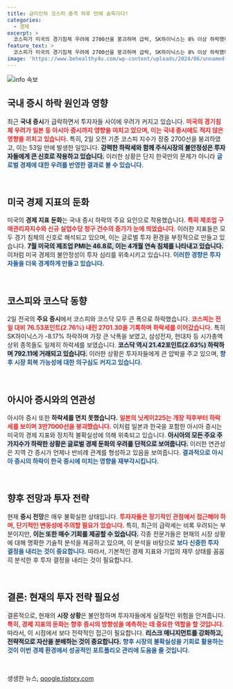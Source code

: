 ```yaml
---
title: 금리인하 코스피 충격 하루 만에 숨죽이다!
categories:
  - 경제
excerpt: >
  코스피가 미국의 경기침체 우려에 2700선을 붕괴하며 급락, SK하이닉스는 8% 이상 하락했다. 글로벌 증시가 폭락 중인 이유는 연준의 금리 인하 이전에 경기 둔화가 현실화할 위험 때문이다.
feature_text: >
  코스피가 미국의 경기침체 우려에 2700선을 붕괴하며 급락, SK하이닉스는 8% 이상 하락했다. 글로벌 증시가 폭락 중인 이유는 연준의 금리 인하 이전에 경기 둔화가 현실화할 위험 때문이다.
image: 'https://www.behealthy4u.com/wp-content/uploads/2024/06/unnamed-file.png'
---
```


<p><img src="https://www.behealthy4u.com/wp-content/uploads/2024/06/unnamed-file.png" alt="info 속보" /></p>

<h2 data-ke-size="size26">국내 증시 하락 원인과 영향</h2>

<p data-ke-size="size16">최근 <b>국내 증시</b>가 급락하면서 투자자들 사이에 우려가 커지고 있습니다. <b><span style="color: #ee2323;">미국의 경기침체 우려가 일본 등 아시아 증시까지 영향을 미치고 있으며, 이는 국내 증시에도 적지 않은 영향을 끼치고 있습니다.</span></b> 특히, 2일 오전 기준 코스피 지수가 장중 2700선을 붕괴하였고, 이는 53일 만에 발생한 일입니다. <b><span style="background-color: #21538527;">강력한 하락세와 함께 주식시장의 불안정성은 투자자들에게 큰 신호로 작용하고 있습니다.</span></b> 이러한 상황은 단지 한국만의 문제가 아니라 <b><span style="color: #1a5490;">글로벌 경제에 대한 우려를 반영한 결과로 볼 수 있습니다.</span></b></p>

<p data-ke-size="size16">&nbsp;</p>

<h2 data-ke-size="size26">미국 경제 지표의 둔화</h2>

<p data-ke-size="size16">미국의 <b>경제 지표 둔화</b>는 국내 증시 하락의 주요 요인으로 작용했습니다. <b><span style="color: #ee2323;">특히 제조업 구매관리자지수와 신규 실업수당 청구 건수의 증가가 눈에 띄었습니다.</span></b> 이러한 지표들은 모두 경기 침체의 신호로 해석되고 있으며, 이는 글로벌 투자 환경을 부정적으로 만들고 있습니다. <b><span style="background-color: #21538527;">7월 미국의 제조업 PMI는 46.8로, 이는 4개월 연속 침체를 나타내고 있습니다.</span></b> 이처럼 미국 경제의 불안정성이 투자 심리를 위축시키고 있습니다.<b><span style="color: #1a5490;"> 이러한 경향은 투자자들을 더욱 경계하게 만들고 있습니다.</span></b></p>

<p data-ke-size="size16">&nbsp;</p>

<h2 data-ke-size="size26">코스피와 코스닥 동향</h2>

<p data-ke-size="size16">2일 전국의 <b>주요 증시</b>에서 코스피와 코스닥 모두 큰 폭으로 하락했습니다. <b><span style="color: #ee2323;">코스피는 전일 대비 76.53포인트(2.76%) 내린 2701.30을 기록하며 하락세를 이어갔습니다.</span></b> 특히 SK하이닉스가 -8.17% 하락하며 가장 큰 낙폭을 보였고, 삼성전자, 현대차 등 시가총액 상위 종목들도 일제히 하락세를 보였습니다. <b><span style="background-color: #21538527;">코스닥 역시 21.42포인트(2.63%) 하락하며 792.11에 거래되고 있습니다.</span></b> 이러한 상황은 투자자들에게 큰 압박을 주고 있으며, <b><span style="color: #1a5490;">향후 시장 회복 가능성에 대한 의구심도 커지고 있습니다.</span></b></p>

<p data-ke-size="size16">&nbsp;</p>

<h2 data-ke-size="size26">아시아 증시와의 연관성</h2>

<p data-ke-size="size16">아시아 증시 또한 <b>하락세를 면치 못했습니다.</b> <b><span style="color: #ee2323;">일본의 닛케이225는 개장 직후부터 하락세를 보이며 3만7000선을 붕괴했습니다.</span></b> 이처럼 일본과 한국을 포함한 아시아 증시는 미국의 경제 지표와 정치적 불확실성에 의해 위축되고 있습니다. <b><span style="background-color: #21538527;">아시아의 모든 주요 주가지수가 하락한 상황은 글로벌 경제 둔화의 우려를 단적으로 보여줍니다.</span></b> 이러한 연관성은 지역 간 증시가 언제나 반비례 관계를 형성하고 있음을 보여줍니다. <b><span style="color: #1a5490;">결과적으로 아시아 증시의 하락이 한국 증시에 미치는 영향을 재부각시킵니다.</span></b></p>

<p data-ke-size="size16">&nbsp;</p>

<h2 data-ke-size="size26">향후 전망과 투자 전략</h2>

<p data-ke-size="size16">현재 <b>증시 전망</b>은 매우 불확실한 상태입니다. <b><span style="color: #ee2323;">투자자들은 장기적인 관점에서 접근해야 하며, 단기적인 변동성에 주의할 필요가 있습니다.</span></b> 특히, 최근의 급락세는 비록 우려되는 부분이지만, <b><span style="background-color: #21538527;">이는 또한 매수 기회를 제공할 수 있습니다.</span></b> 각종 전문가들은 현재의 시장 상황에 대해 명확한 기술적 분석을 제공하고 있으며, 이 분석을 바탕으로 <b><span style="color: #1a5490;">보다 신중한 투자 결정을 내리는 것이 중요합니다.</span></b> 따라서, 기본적인 경제 지표와 기업의 재무 상태를 꼼꼼히 분석한 후 투자 결정을 내리는 것이 필요합니다.</p>

<p data-ke-size="size16">&nbsp;</p>

<h2 data-ke-size="size26">결론: 현재의 투자 전략 필요성</h2>

<p data-ke-size="size16">결론적으로, 현재의 <b>시장 상황</b>은 불안정하며 투자자들에게 실질적인 위험을 안겨줍니다. <b><span style="color: #ee2323;">특히, 경제 지표의 둔화는 향후 증시의 방향성을 예측하는 데 중요한 역할을 할 것입니다.</span></b> 따라서, 이 시점에서 보다 전략적인 접근이 필요합니다. <b><span style="background-color: #21538527;">리스크 매니지먼트를 강화하고, 전략적으로 자산을 분배하는 것이 중요합니다.</span></b> <b><span style="color: #1a5490;">향후 시장의 불확실성을 기회로 활용하는 것이 이번 경제 환경에서 성공적인 포트폴리오 관리에 도움을 줄 것입니다.</span></b></p>

<p data-ke-size="size16">&nbsp;</p>
생생한 뉴스, <a href="https://qoogle.tistory.com" rel="dofollow">qoogle.tistory.com</a>


